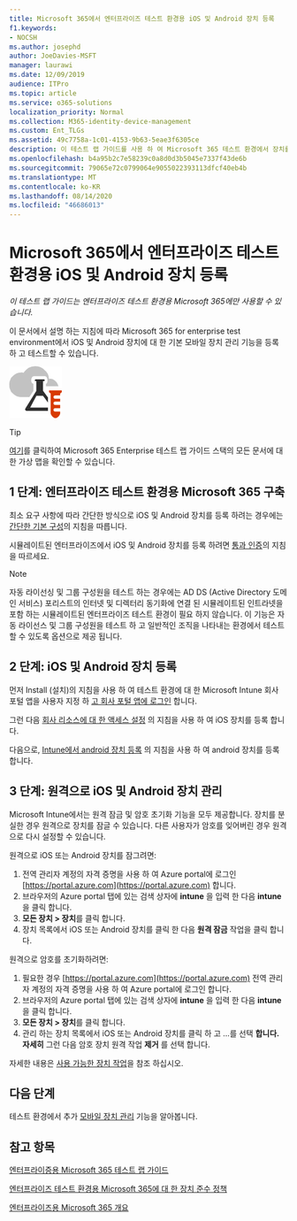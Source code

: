 ```yaml
---
title: Microsoft 365에서 엔터프라이즈 테스트 환경용 iOS 및 Android 장치 등록
f1.keywords:
- NOCSH
ms.author: josephd
author: JoeDavies-MSFT
manager: laurawi
ms.date: 12/09/2019
audience: ITPro
ms.topic: article
ms.service: o365-solutions
localization_priority: Normal
ms.collection: M365-identity-device-management
ms.custom: Ent_TLGs
ms.assetid: 49c7758a-1c01-4153-9b63-5eae3f6305ce
description: 이 테스트 랩 가이드를 사용 하 여 Microsoft 365 테스트 환경에서 장치를 등록 하 고 원격으로 관리 합니다.
ms.openlocfilehash: b4a95b2c7e58239c0a8d0d3b5045e7337f43de6b
ms.sourcegitcommit: 79065e72c0799064e9055022393113dfcf40eb4b
ms.translationtype: MT
ms.contentlocale: ko-KR
ms.lasthandoff: 08/14/2020
ms.locfileid: "46686013"
---
```

# <a name="enroll-ios-and-android-devices-in-your-microsoft-365-for-enterprise-test-environment"></a>Microsoft 365에서 엔터프라이즈 테스트 환경용 iOS 및 Android 장치 등록

*이 테스트 랩 가이드는 엔터프라이즈 테스트 환경용 Microsoft 365에만 사용할 수 있습니다.*

이 문서에서 설명 하는 지침에 따라 Microsoft 365 for enterprise test environment에서 iOS 및 Android 장치에 대 한 기본 모바일 장치 관리 기능을 등록 하 고 테스트할 수 있습니다.

![Microsoft 클라우드의 테스트 랩 가이드](../media/m365-enterprise-test-lab-guides/cloud-tlg-icon.png)
  
> [!TIP]
> [여기](../media/m365-enterprise-test-lab-guides/Microsoft365EnterpriseTLGStack.pdf)를 클릭하여 Microsoft 365 Enterprise 테스트 랩 가이드 스택의 모든 문서에 대한 가상 맵을 확인할 수 있습니다.

## <a name="phase-1-build-out-your-microsoft-365-for-enterprise-test-environment"></a>1 단계: 엔터프라이즈 테스트 환경용 Microsoft 365 구축

최소 요구 사항에 따라 간단한 방식으로 iOS 및 Android 장치를 등록 하려는 경우에는 [간단한 기본 구성](lightweight-base-configuration-microsoft-365-enterprise.md)의 지침을 따릅니다.
  
시뮬레이트된 엔터프라이즈에서 iOS 및 Android 장치를 등록 하려면 [통과 인증](pass-through-auth-m365-ent-test-environment.md)의 지침을 따르세요.
  
> [!NOTE]
> 자동 라이선싱 및 그룹 구성원을 테스트 하는 경우에는 AD DS (Active Directory 도메인 서비스) 포리스트의 인터넷 및 디렉터리 동기화에 연결 된 시뮬레이트된 인트라넷을 포함 하는 시뮬레이트된 엔터프라이즈 테스트 환경이 필요 하지 않습니다. 이 기능은 자동 라이선스 및 그룹 구성원을 테스트 하 고 일반적인 조직을 나타내는 환경에서 테스트할 수 있도록 옵션으로 제공 됩니다. 
>  

## <a name="phase-2-enroll-your-ios-and-android-devices"></a>2 단계: iOS 및 Android 장치 등록

먼저 Install (설치)의 지침을 사용 하 여 테스트 환경에 대 한 Microsoft Intune 회사 포털 앱을 사용자 지정 하 [고 회사 포털 앱에 로그인](https://docs.microsoft.com/intune-user-help/install-and-sign-in-to-the-intune-company-portal-app-ios) 합니다.

그런 다음 [회사 리소스에 대 한 액세스 설정](https://docs.microsoft.com/intune-user-help/enroll-your-device-in-intune-ios) 의 지침을 사용 하 여 iOS 장치를 등록 합니다.

다음으로, [Intune에서 android 장치 등록](https://docs.microsoft.com/intune-user-help/enroll-your-device-in-intune-android) 의 지침을 사용 하 여 android 장치를 등록 합니다.

## <a name="phase-3-manage-your-ios-and-android-devices-remotely"></a>3 단계: 원격으로 iOS 및 Android 장치 관리

Microsoft Intune에서는 원격 잠금 및 암호 초기화 기능을 모두 제공합니다. 장치를 분실한 경우 원격으로 장치를 잠글 수 있습니다. 다른 사용자가 암호를 잊어버린 경우 원격으로 다시 설정할 수 있습니다.
  
원격으로 iOS 또는 Android 장치를 잠그려면:

1. 전역 관리자 계정의 자격 증명을 사용 하 여 Azure portal에 로그인 [https://portal.azure.com](https://portal.azure.com) 합니다.
2. 브라우저의 Azure portal 탭에 있는 검색 상자에 **intune** 을 입력 한 다음 **intune**을 클릭 합니다.
3. **모든 장치 > 장치**를 클릭 합니다.
4. 장치 목록에서 iOS 또는 Android 장치를 클릭 한 다음 **원격 잠금** 작업을 클릭 합니다.

    
원격으로 암호를 초기화하려면:

1. 필요한 경우 [https://portal.azure.com](https://portal.azure.com) 전역 관리자 계정의 자격 증명을 사용 하 여 Azure portal에 로그인 합니다.
2. 브라우저의 Azure portal 탭에 있는 검색 상자에 **intune** 을 입력 한 다음 **intune**을 클릭 합니다.
3. **모든 장치 > 장치**를 클릭 합니다.
4. 관리 하는 장치 목록에서 iOS 또는 Android 장치를 클릭 하 고 ...를 선택 **합니다. 자세히** 그런 다음 암호 장치 원격 작업 **제거** 를 선택 합니다.

자세한 내용은 [사용 가능한 장치 작업](https://docs.microsoft.com/intune/device-management#available-device-actions)을 참조 하십시오.

    
## <a name="next-step"></a>다음 단계

테스트 환경에서 추가 [모바일 장치 관리](m365-enterprise-test-lab-guides.md#mobile-device-management) 기능을 알아봅니다.

## <a name="see-also"></a>참고 항목

[엔터프라이증용 Microsoft 365 테스트 랩 가이드](m365-enterprise-test-lab-guides.md)
  
[엔터프라이즈 테스트 환경용 Microsoft 365에 대 한 장치 준수 정책](mam-policies-for-your-microsoft-365-enterprise-dev-test-environment.md)
  
[엔터프라이즈용 Microsoft 365 개요](microsoft-365-overview.md)


